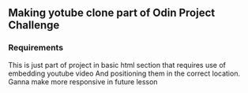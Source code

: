 ## Making yotube clone part of Odin Project Challenge

### Requirements
This is just part of project in basic html section that requires use of embedding youtube video 
And positioning them in the correct location. Ganna make more responsive in future lesson